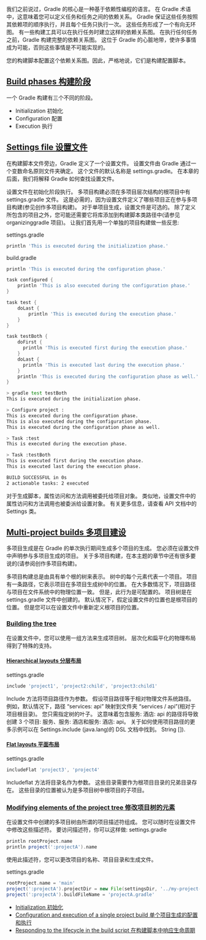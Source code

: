 我们之前说过，Gradle 的核心是一种基于依赖性编程的语言。 在 Gradle 术语中，这意味着您可以定义任务和任务之间的依赖关系。 Gradle 保证这些任务按照其依赖项的顺序执行，并且每个任务只执行一次。 这些任务形成了一个有向无环图。 有一些构建工具可以在执行任务时建立这样的依赖关系图。 在执行任何任务之前，Gradle 构建完整的依赖关系图。 这位于 Gradle 的心脏地带，使许多事情成为可能，否则这些事情是不可能实现的。

您的构建脚本配置这个依赖关系图。因此，严格地说，它们是构建配置脚本。

## [Build phases 构建阶段](https://docs.gradle.org/6.3/userguide/build_lifecycle.html#sec:build_phases)

一个 Gradle 构建有三个不同的阶段。

* Initialization 初始化
* Configuration 配置
* Execution 执行

## [Settings file 设置文件](https://docs.gradle.org/6.3/userguide/build_lifecycle.html#sec:settings_file)

在构建脚本文件旁边，Gradle 定义了一个设置文件。 设置文件由 Gradle 通过一个变数命名原则文件夹确定。 这个文件的默认名称是 settings.gradle。 在本章的后面，我们将解释 Gradle 如何查找设置文件。

设置文件在初始化阶段执行。 多项目构建必须在多项目层次结构的根项目中有 settings.gradle 文件。 这是必需的，因为设置文件定义了哪些项目正在参与多项目构建(参见创作多项目构建)。 对于单项目生成，设置文件是可选的。 除了定义所包含的项目之外，您可能还需要它将库添加到构建脚本类路径中(请参见 organizinggradle 项目)。 让我们首先用一个单独的项目构建做一些反思:

settings.gradle

```groovy
println 'This is executed during the initialization phase.'
```

build.gradle

```groovy
println 'This is executed during the configuration phase.'

task configured {
    println 'This is also executed during the configuration phase.'
}

task test {
    doLast {
        println 'This is executed during the execution phase.'
    }
}

task testBoth {
	doFirst {
	  println 'This is executed first during the execution phase.'
	}
	doLast {
	  println 'This is executed last during the execution phase.'
	}
	println 'This is executed during the configuration phase as well.'
}
```

```sh
> gradle test testBoth
This is executed during the initialization phase.

> Configure project :
This is executed during the configuration phase.
This is also executed during the configuration phase.
This is executed during the configuration phase as well.

> Task :test
This is executed during the execution phase.

> Task :testBoth
This is executed first during the execution phase.
This is executed last during the execution phase.

BUILD SUCCESSFUL in 0s
2 actionable tasks: 2 executed
```

对于生成脚本，属性访问和方法调用被委托给项目对象。 类似地，设置文件中的属性访问和方法调用也被委派给设置对象。 有关更多信息，请查看 API 文档中的 Settings 类。

## [Multi-project builds 多项目建设](https://docs.gradle.org/6.3/userguide/build_lifecycle.html#sec:lifecycle_multi_project_builds)

多项目生成是在 Gradle 的单次执行期间生成多个项目的生成。 您必须在设置文件中声明参与多项目生成的项目。 关于多项目构建，在本主题的章节中还有很多要说的(请参阅创作多项目构建)。

多项目构建总是由具有单个根的树来表示。 树中的每个元素代表一个项目。 项目有一条路径，它表示项目在多项目生成树中的位置。 在大多数情况下，项目路径与项目在文件系统中的物理位置一致。 但是，此行为是可配置的。 项目树是在 settings.gradle 文件中创建的。 默认情况下，假定设置文件的位置也是根项目的位置。 但是您可以在设置文件中重新定义根项目的位置。

### [Building the tree](https://docs.gradle.org/6.3/userguide/build_lifecycle.html#sub:building_the_tree)

在设置文件中，您可以使用一组方法来生成项目树。 层次化和扁平化的物理布局得到了特殊的支持。

#### [Hierarchical layouts 分层布局](https://docs.gradle.org/6.3/userguide/build_lifecycle.html#sec:hierarchical_layouts)

settings.gradle

```groovy
include 'project1', 'project2:child', 'project3:child1'
```

Include 方法将项目路径作为参数。 假设项目路径等于相对物理文件系统路径。 例如，默认情况下，路径 “services: api” 映射到文件夹 “services / api”(相对于项目根目录)。 您只需指定树的叶子。 这意味着包含服务: 酒店: api 的路径将导致创建 3 个项目: 服务、服务: 酒店和服务: 酒店: api。 关于如何使用项目路径的更多示例可以在 Settings.include (java.lang)的 DSL 文档中找到。 String []).

#### [Flat layouts 平面布局](https://docs.gradle.org/6.3/userguide/build_lifecycle.html#sec:flat_layouts)

settings.gradle

```groovy
includeFlat 'project3', 'project4'
```

Includeflat 方法将目录名作为参数。 这些目录需要作为根项目目录的兄弟目录存在。 这些目录的位置被认为是多项目树中根项目的子项目。

### [Modifying elements of the project tree 修改项目树的元素](https://docs.gradle.org/6.3/userguide/build_lifecycle.html#sub:modifying_element_of_the_project_tree)

在设置文件中创建的多项目树由所谓的项目描述符组成。 您可以随时在设置文件中修改这些描述符。 要访问描述符，你可以这样做:
settings.gradle

```groovy
println rootProject.name
println project(':projectA').name
```

使用此描述符，您可以更改项目的名称、项目目录和生成文件。

settings.gradle

```groovy
rootProject.name = 'main'
project(':projectA').projectDir = new File(settingsDir, '../my-project-a')
project(':projectA').buildFileName = 'projectA.gradle'
```

* [Initialization 初始化](https://docs.gradle.org/6.3/userguide/build_lifecycle.html#sec:initialization)
* [Configuration and execution of a single project build 单个项目生成的配置和执行](https://docs.gradle.org/6.3/userguide/build_lifecycle.html#sec:configuration_and_execution_of_a_single_project_build)
* [Responding to the lifecycle in the build script 在构建脚本中响应生命周期](https://docs.gradle.org/6.3/userguide/build_lifecycle.html#build_lifecycle_events)
